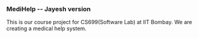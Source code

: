### MediHelp -- Jayesh version

This is our course project for CS699(Software Lab) at IIT Bombay.
We are creating a medical help system.
